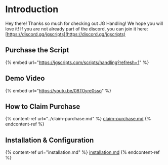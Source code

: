 # Introduction

Hey there! Thanks so much for checking out JG Handling! We hope you will love it! If you are not already part of the discord, you can join it here: [https://discord.gg/jgscripts](https://discord.gg/jgscripts)

## Purchase the Script

{% embed url="https://jgscripts.com/scripts/handling?refresh=1" %}

## Demo Video

{% embed url="https://youtu.be/08T0yre0sso" %}

## How to Claim Purchase

{% content-ref url="../claim-purchase.md" %}
[claim-purchase.md](../claim-purchase.md)
{% endcontent-ref %}

## Installation & Configuration

{% content-ref url="installation.md" %}
[installation.md](installation.md)
{% endcontent-ref %}
